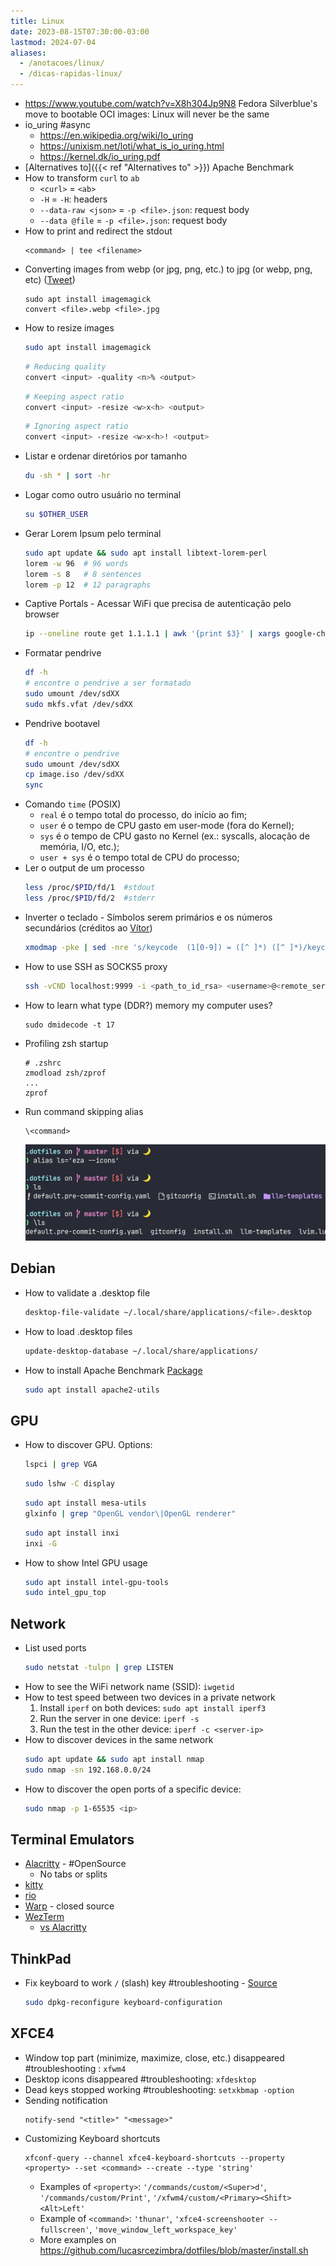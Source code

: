 ```yaml
---
title: Linux
date: 2023-08-15T07:30:00-03:00
lastmod: 2024-07-04
aliases:
  - /anotacoes/linux/
  - /dicas-rapidas-linux/
---
```

- https://www.youtube.com/watch?v=X8h304Jp9N8 Fedora Silverblue's move to bootable OCI images: Linux will never be the same
- io_uring #async
	- https://en.wikipedia.org/wiki/Io_uring
	- https://unixism.net/loti/what_is_io_uring.html
	- https://kernel.dk/io_uring.pdf
- [Alternatives to]({{< ref "Alternatives to" >}}) Apache Benchmark
- How to transform `curl` to `ab`
	- `<curl>` = `<ab>`
	- `-H` = `-H`: headers
	- `--data-raw <json>` = `-p <file>.json`: request body
	- `--data @file` = `-p <file>.json`: request body
- How to print and redirect the stdout
	```shell
	<command> | tee <filename>
	```
- Converting images from webp (or jpg, png, etc.) to jpg (or webp, png, etc) ([Tweet](https://twitter.com/lucasrcezimbra/status/1718995187878256796))
	```shell
	sudo apt install imagemagick
	convert <file>.webp <file>.jpg
	```
- How to resize images
	```bash
	sudo apt install imagemagick
	```
	```bash
	# Reducing quality
	convert <input> -quality <n>% <output>
	```
	```bash
	# Keeping aspect ratio
	convert <input> -resize <w>x<h> <output>
	```
	```bash
	# Ignoring aspect ratio
	convert <input> -resize <w>x<h>! <output>
	```
- Listar e ordenar diretórios por tamanho
	```bash
	du -sh * | sort -hr
	```
- Logar como outro usuário no terminal
	```bash
	su $OTHER_USER
	```
- Gerar Lorem Ipsum pelo terminal
	```bash
	sudo apt update && sudo apt install libtext-lorem-perl
	lorem -w 96  # 96 words
	lorem -s 8   # 8 sentences
	lorem -p 12  # 12 paragraphs
	```
- Captive Portals - Acessar WiFi que precisa de autenticação pelo browser
	```bash
	ip --oneline route get 1.1.1.1 | awk '{print $3}' | xargs google-chrome
	```
- Formatar pendrive
	```bash
	df -h 
	# encontre o pendrive a ser formatado
	sudo umount /dev/sdXX
	sudo mkfs.vfat /dev/sdXX
	```
- Pendrive bootavel
	```bash
	df -h
	# encontre o pendrive
	sudo umount /dev/sdXX
	cp image.iso /dev/sdXX
	sync
	```
- Comando `time` (POSIX)
	- `real` é o tempo total do processo, do início ao fim;
	- `user` é o tempo de CPU gasto em user-mode (fora do Kernel);
	- `sys` é o tempo de CPU gasto no Kernel (ex.: syscalls, alocação de memória, I/O, etc.);
	- `user + sys` é o tempo total de CPU do processo;
- Ler o output de um processo
	```bash
	less /proc/$PID/fd/1  #stdout
	less /proc/$PID/fd/2  #stderr
	```
- Inverter o teclado - Símbolos serem primários e os números secundários (créditos ao [Vítor](https://elmord.org/))
	```bash
	xmodmap -pke | sed -nre 's/keycode  (1[0-9]) = ([^ ]*) ([^ ]*)/keycode \1 = \3 \2/p' | xmodmap -
	```
- How to use SSH as SOCKS5 proxy
	```bash
	ssh -vCND localhost:9999 -i <path_to_id_rsa> <username>@<remote_server>
	```
- How to learn what type (DDR?) memory my computer uses?
	```shell
	sudo dmidecode -t 17
	```
- Profiling zsh startup
	```shell
	# .zshrc
	zmodload zsh/zprof
	...
	zprof
	```
- Run command skipping alias
	```shell
	\<command>
	```
	![](/anotacoes/Assets/linux-shell-skip-alias.png)
## Debian
- How to validate a .desktop file
	```bash
	desktop-file-validate ~/.local/share/applications/<file>.desktop
	```
- How to load .desktop files
	```bash
	update-desktop-database ~/.local/share/applications/
	```
- How to install Apache Benchmark [Package](https://packages.debian.org/sid/apache2-utils)
	```bash
	sudo apt install apache2-utils
	```

## GPU
- How to discover GPU. Options:
	```bash
	lspci | grep VGA
	```
	```bash
	sudo lshw -C display
	```
	```bash
	sudo apt install mesa-utils
	glxinfo | grep "OpenGL vendor\|OpenGL renderer"
	```
	```bash
	sudo apt install inxi
	inxi -G
	```
	
- How to show Intel GPU usage
	```bash
	sudo apt install intel-gpu-tools
	sudo intel_gpu_top
	```

## Network
- List used ports
	```bash
	sudo netstat -tulpn | grep LISTEN
	```
- How to see the WiFi network name (SSID): `iwgetid`
- How to test speed between two devices in a private network
	1. Install `iperf` on both devices: `sudo apt install iperf3`
	2. Run the server in one device: `iperf -s`
	3. Run the test in the other device: `iperf -c <server-ip>`
- How to discover devices in the same network
	```bash
	sudo apt update && sudo apt install nmap
	sudo nmap -sn 192.168.0.0/24
	```
- How to discover the open ports of a specific device: 
	```bash
	sudo nmap -p 1-65535 <ip>
	```

## Terminal Emulators
- [Alacritty](https://github.com/alacritty/alacritty) - #OpenSource 
	- No tabs or splits
- [kitty](https://github.com/kovidgoyal/kitty)
- [rio](https://github.com/raphamorim/rio)
- [Warp](https://www.warp.dev/) - closed source
- [WezTerm](https://github.com/wez/wezterm)
	- [vs Alacritty](https://github.com/wez/wezterm/discussions/1769)
## ThinkPad
- Fix keyboard to work `/` (slash) key #troubleshooting - [Source](https://askubuntu.com/questions/184465/slash-in-thinkpad-t420-abnt-keyboard)
	```bash
	sudo dpkg-reconfigure keyboard-configuration
	```

## XFCE4
- Window top part (minimize, maximize, close, etc.) disappeared #troubleshooting : `xfwm4`
- Desktop icons disappeared #troubleshooting: `xfdesktop`
- Dead keys stopped working #troubleshooting: `setxkbmap -option`
- Sending notification
	```shell
	notify-send "<title>" "<message>"
	```
- Customizing Keyboard shortcuts
	```shell
	xfconf-query --channel xfce4-keyboard-shortcuts --property <property> --set <command> --create --type 'string'
	```
	- Examples of `<property>`: `'/commands/custom/<Super>d'`, `'/commands/custom/Print'`, `'/xfwm4/custom/<Primary><Shift><Alt>Left'`
	- Example of `<command>`: `'thunar'`, `'xfce4-screenshooter --fullscreen'`, `'move_window_left_workspace_key'`
	- More examples on https://github.com/lucasrcezimbra/dotfiles/blob/master/install.sh
